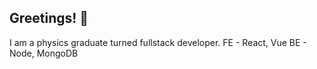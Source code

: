 ## Greetings! 👋

I am a physics graduate turned fullstack developer.
FE - React, Vue
BE - Node, MongoDB
